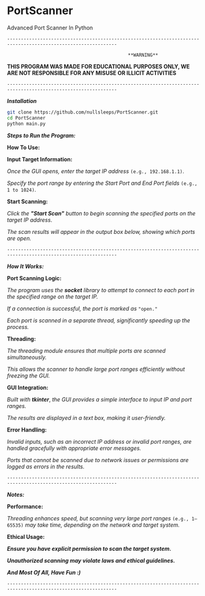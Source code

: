 # PortScanner

Advanced Port Scanner In Python

`--------------------------------------------------------------------------------------------------------------`

                                              
                                                **WARNING**
                                                  
**THIS PROGRAM WAS MADE FOR EDUCATIONAL PURPOSES ONLY, WE ARE NOT RESPONSIBLE FOR ANY MISUSE OR ILLICIT ACTIVITIES**
 

 
`--------------------------------------------------------------------------------------------------------------`
 
 
***Installation***
```bash
git clone https://github.com/nullsleeps/PortScanner.git
cd PortScanner
python main.py
```
 
 
***Steps to Run the Program:***
 

**How To Use:**

**Input Target Information:**

*Once the GUI opens, enter the target IP address* `(e.g., 192.168.1.1)`.

*Specify the port range by entering the Start Port and End Port fields* `(e.g., 1 to 1024)`.


**Start Scanning:**

*Click the* ***"Start Scan"*** *button to begin scanning the specified ports on the target IP address*.

*The scan results will appear in the output box below, showing which ports are open.*


`--------------------------------------------------------------------------------------------------------------`


***How It Works:***

**Port Scanning Logic:**

*The program uses the* ***socket*** *library to attempt to connect to each port in the specified range on the target IP.*

*If a connection is successful, the port is marked as* `"open."`

*Each port is scanned in a separate thread, significantly speeding up the process.*

 
**Threading:**

*The threading module ensures that multiple ports are scanned simultaneously.*

*This allows the scanner to handle large port ranges efficiently without freezing the GUI.*


**GUI Integration:**

*Built with* ***tkinter***, *the GUI provides a simple interface to input IP and port ranges.*

*The results are displayed in a text box, making it user-friendly.*


**Error Handling:**

*Invalid inputs, such as an incorrect IP address or invalid port ranges, are handled gracefully with appropriate error messages.*

*Ports that cannot be scanned due to network issues or permissions are logged as errors in the results.*


`--------------------------------------------------------------------------------------------------------------`


***Notes:***


**Performance:**

*Threading enhances speed, but scanning very large port ranges* `(e.g., 1–65535)` *may take time, depending on the network and target system.*


**Ethical Usage:**

***Ensure you have explicit permission to scan the target system.***

***Unauthorized scanning may violate laws and ethical guidelines.***




***And Most Of All, Have Fun :)***

`--------------------------------------------------------------------------------------------------------------`
